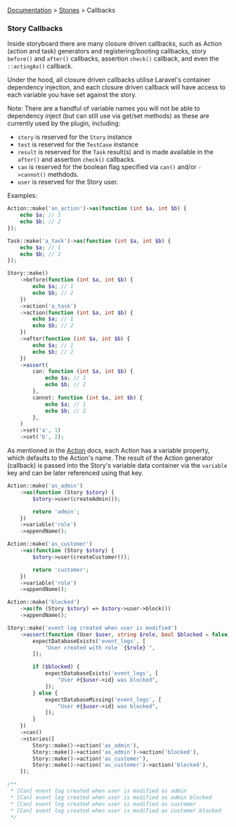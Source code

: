 [Documentation](/docs/documentation.md) > [Stories](/docs/stories.md) > Callbacks

### Story Callbacks

Inside storyboard there are many closure driven callbacks, such as Action (action and task) generators and registering/booting callbacks, story `before()` and `after()` callbacks, assertion `check()` callback, and even the `::actingAs()` callback.

Under the hood, all closure driven callbacks utilise Laravel's container dependency injection, and each closure driven callback will have access to each variable you have set against the story.

Note: There are a handful of variable names you will not be able to dependency inject (but can still use via get/set methods) as these are currently used by the plugin, including:

- `story` is reserved for the `Story` instance
- `test` is reserved for the `TestCase` instance
- `result` is reserved for the `Task` result(s) and is made available in the `after()` and assertion `check()` callbacks.
- `can` is reserved for the boolean flag specified via `can()` and/or `->cannot()` methdods.
- `user` is reserved for the Story user.

Examples:

```php
Action::make('an_action')->as(function (int $a, int $b) {
    echo $a; // 1
    echo $b; // 2
});

Task::make('a_task')->as(function (int $a, int $b) {
    echo $a; // 1
    echo $b; // 2
});

Story::make()
    ->before(function (int $a, int $b) {
        echo $a; // 1
        echo $b; // 2
    })
    ->action('a_task')
    ->action(function (int $a, int $b) {
        echo $a; // 1
        echo $b; // 2
    })
    ->after(function (int $a, int $b) {
        echo $a; // 1
        echo $b; // 2
    })
    ->assert(
        can: function (int $a, int $b) {
            echo $a; // 1
            echo $b; // 2
        },
        cannot: function (int $a, int $b) {
            echo $a; // 1
            echo $b; // 2
        },
    )
    ->set('a', 1)
    ->set('b', 2);
```

As mentioned in the [Action](/docs/actions.md) docs, each Action has a variable property, which defaults to the Action's name. The result of the Action generator (callback) is passed into the Story's variable data container via the `variable` key and can be later referenced using that key.

```php
Action::make('as_admin')
    ->as(function (Story $story) {
        $story->user(createAdmin());

        return 'admin';
    })
    ->variable('role')
    ->appendName();

Action::make('as_customer')
    ->as(function (Story $story) {
        $story->user(createCustomer());

        return 'customer';
    })
    ->variable('role')
    ->appendName();

Action::make('blocked')
    ->as(fn (Story $story) => $story->user->block())
    ->appendName();

Story::make('event log created when user is modified')
    ->assert(function (User $user, string $role, bool $blocked = false) {
        expectDatabaseExists('event_logs', [
            "User created with role `{$role}`",
        ]);

        if ($blocked) {
            expectDatabaseExists('event_logs', [
                "User #{$user->id} was blocked",
            ]);
        } else {
            expectDatabaseMissing('event_logs', [
                "User #{$user->id} was blocked",
            ]);
        }
    })
    ->can()
    ->stories([
        Story::make()->action('as_admin'),
        Story::make()->action('as_admin')->action('blocked'),
        Story::make()->action('as_customer'),
        Story::make()->action('as_customer')->action('blocked'),
    ]);

/**
 * [Can] event log created when user is modified as admin
 * [Can] event log created when user is modified as admin blocked
 * [Can] event log created when user is modified as customer
 * [Can] event log created when user is modified as customer blocked
 */
```